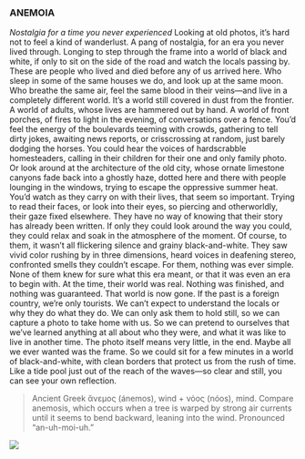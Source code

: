### ANEMOIA
*Nostalgia for a time you never experienced*
Looking at old photos, it’s hard not to feel a kind of wanderlust. A pang of nostalgia, for an era you never lived through. Longing to step through the frame into a world of black and white, if only to sit on the side of the road and watch the locals passing by.
These are people who lived and died before any of us arrived here. Who sleep in some of the same houses we do, and look up at the same moon. Who breathe the same air, feel the same blood in their veins—and live in a completely different world.
It’s a world still covered in dust from the frontier. A world of adults, whose lives are hammered out by hand. A world of front porches, of fires to light in the evening, of conversations over a fence. You’d feel the energy of the boulevards teeming with crowds, gathering to tell dirty jokes, awaiting news reports, or crisscrossing at random, just barely dodging the horses. You could hear the voices of hardscrabble homesteaders, calling in their children for their one and only family photo. Or look around at the architecture of the old city, whose ornate limestone canyons fade back into a ghostly haze, dotted here and there with people lounging in the windows, trying to escape the oppressive summer heat.
You’d watch as they carry on with their lives, that seem so important. Trying to read their faces, or look into their eyes, so piercing and otherworldly, their gaze fixed elsewhere. They have no way of knowing that their story has already been written. If only they could look around the way you could, they could relax and soak in the atmosphere of the moment.
Of course, to them, it wasn’t all flickering silence and grainy black-and-white. They saw vivid color rushing by in three dimensions, heard voices in deafening stereo, confronted smells they couldn’t escape. For them, nothing was ever simple. None of them knew for sure what this era meant, or that it was even an era to begin with. At the time, their world was real. Nothing was finished, and nothing was guaranteed.
That world is now gone. If the past is a foreign country, we’re only tourists. We can’t expect to understand the locals or why they do what they do. We can only ask them to hold still, so we can capture a photo to take home with us. So we can pretend to ourselves that we’ve learned anything at all about who they were, and what it was like to live in another time.
The photo itself means very little, in the end. Maybe all we ever wanted was the frame. So we could sit for a few minutes in a world of black-and-white, with clean borders that protect us from the rush of time. Like a tide pool just out of the reach of the waves—so clear and still, you can see your own reflection.
>Ancient Greek ἄνεμος (ánemos), wind + νόος (nóos), mind. Compare anemosis, which occurs when a tree is warped by strong air currents until it seems to bend backward, leaning into the wind. Pronounced “an-uh-moi-uh.”

![]({{site.baseurl}}/img/posts/in-post/2024-07-21-John-Koenig-The-Dictionary-of-Obscure-Sorrows-ilustration.jpg)